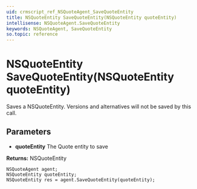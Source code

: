 ```yaml
---
uid: crmscript_ref_NSQuoteAgent_SaveQuoteEntity
title: NSQuoteEntity SaveQuoteEntity(NSQuoteEntity quoteEntity)
intellisense: NSQuoteAgent.SaveQuoteEntity
keywords: NSQuoteAgent, SaveQuoteEntity
so.topic: reference
---
```


# NSQuoteEntity SaveQuoteEntity(NSQuoteEntity quoteEntity)

Saves a NSQuoteEntity. Versions and alternatives will not be saved by this call.

## Parameters

* **quoteEntity** The Quote entity to save

**Returns:** NSQuoteEntity

```crmscript
NSQuoteAgent agent;
NSQuoteEntity quoteEntity;
NSQuoteEntity res = agent.SaveQuoteEntity(quoteEntity);
```


